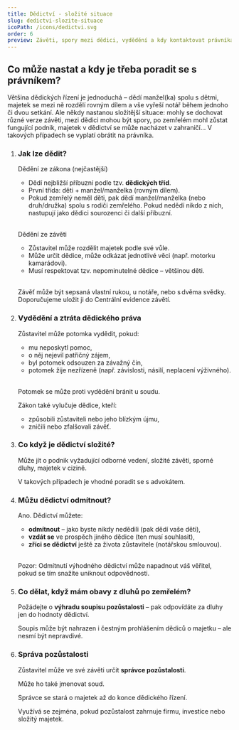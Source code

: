 ```yaml
---
title: Dědictví - složité situace
slug: dedictvi-slozite-situace
icoPath: /icons/dedictvi.svg
order: 6
preview: Závěti, spory mezi dědici, vydědění a kdy kontaktovat právníka. 
---
```


## Co může nastat a kdy je třeba poradit se s právníkem? ##

Většina dědických řízení je jednoduchá – dědí manžel(ka) spolu s dětmi, majetek se mezi ně rozdělí rovným dílem a vše vyřeší notář během jednoho či dvou setkání. Ale někdy nastanou složitější situace: mohly se dochovat různé verze závěti, mezi dědici mohou být spory, po zemřelém mohl zůstat fungující podnik, majetek v dědictví se může nacházet v zahraničí... V takových případech se vyplatí obrátit na právníka.

1. ### Jak lze dědit? ###
   Dědění ze zákona (nejčastější)
    - Dědí nejbližší příbuzní podle tzv. <b>dědických tříd</b>. 
    - První třída: děti + manžel/manželka (rovným dílem).
    - Pokud zemřelý neměl děti, pak dědí manžel/manželka (nebo druh/družka) spolu s rodiči zemřelého. Pokud nedědí nikdo z nich, nastupují jako dědici sourozenci či další příbuzní.
   
   <br/>Dědění ze závěti
    - Zůstavitel může rozdělit majetek podle své vůle.
    - Může určit dědice, může odkázat jednotlivé věci (např. motorku kamarádovi).
    - Musí respektovat tzv. nepominutelné dědice – většinou děti.

   <br/>Závěť může být sepsaná vlastní rukou, u notáře, nebo s dvěma svědky. Doporučujeme uložit ji do Centrální evidence závětí.

2. ### Vydědění a ztráta dědického práva ###
   Zůstavitel může potomka vydědit, pokud:
    - mu neposkytl pomoc,
    - o něj nejevil patřičný zájem,
    - byl potomek odsouzen za závažný čin,
    - potomek žije nezřízeně (např. závislosti, násilí, neplacení výživného).

   <br/>Potomek se může proti vydědění bránit u soudu.

   Zákon také vylučuje dědice, kteří:
    - způsobili zůstaviteli nebo jeho blízkým újmu,
    - zničili nebo zfalšovali závěť.

3. ### Co když je dědictví složité? ###
   Může jít o podnik vyžadující odborné vedení, složité závěti, sporné dluhy, majetek v cizině.

   V takových případech je vhodné poradit se s advokátem.

4. ### Můžu dědictví odmítnout? ###
   Ano. Dědictví můžete:
    - <b>odmítnout</b> – jako byste nikdy nedědili (pak dědí vaše děti),
    - <b>vzdát se</b> ve prospěch jiného dědice (ten musí souhlasit),
    - <b>zříci se dědictví</b> ještě za života zůstavitele (notářskou smlouvou).

   <br/>Pozor: Odmítnutí výhodného dědictví může napadnout váš věřitel, pokud se tím snažíte uniknout odpovědnosti.

5. ### Co dělat, když mám obavy z dluhů po zemřelém? ###
   Požádejte o <b>výhradu soupisu pozůstalosti</b> – pak odpovídáte za dluhy jen do hodnoty dědictví.

   Soupis může být nahrazen i čestným prohlášením dědiců o majetku – ale nesmí být nepravdivé.

6. ### Správa pozůstalosti ###
   Zůstavitel může ve své závěti určit <b>správce pozůstalosti</b>.

   Může ho také jmenovat soud.
   
   Správce se stará o majetek až do konce dědického řízení.

   Využívá se zejména, pokud pozůstalost zahrnuje firmu, investice nebo složitý majetek.